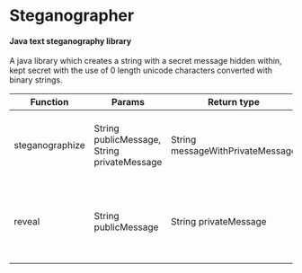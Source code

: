 # Steganographer

#### Java text steganography library

A java library which creates a string with a secret message hidden within, kept secret with the use of 0 length unicode characters converted with binary strings.

| Function | Params | Return type | Use |
| --- | --- | --- | --- |
| steganographize | String publicMessage, String privateMessage | String messageWithPrivateMessage | Store a secret message within a public message |
| reveal | String publicMessage | String privateMessage | Retrieve the secret message from a public message |
